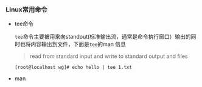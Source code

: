 ### Linux常用命令

- tee命令

  `tee`命令主要被用来向standout(标准输出流，通常是命令执行窗口）输出的同时也将内容输出到文件，下面是`tee`的man 信息

  > read from standard input and write to standard output and files

  ```shell
  [root@localhost wg]# echo hello | tee 1.txt
  ```

- man

